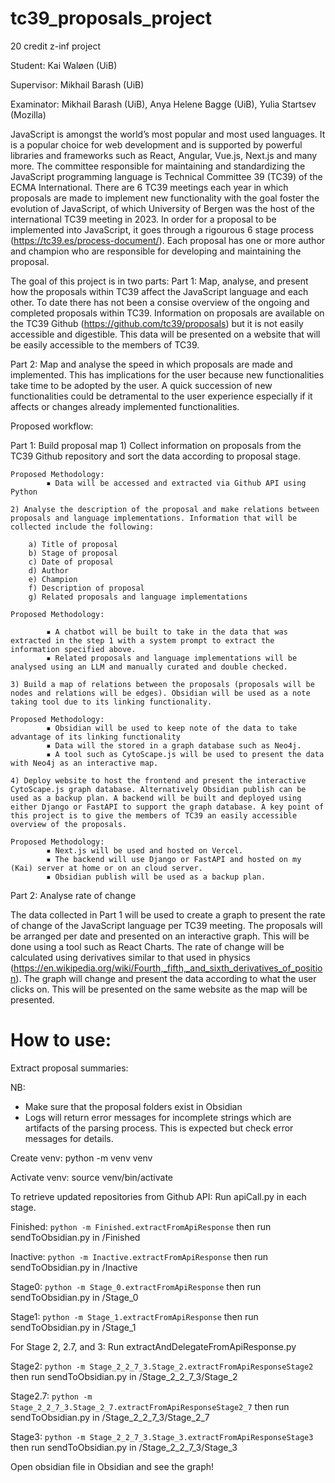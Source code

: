 # tc39_proposals_project

20 credit z-inf project

Student: Kai Waløen (UiB)

Supervisor: Mikhail Barash (UiB)

Examinator: Mikhail Barash (UiB), Anya Helene Bagge (UiB), Yulia Startsev (Mozilla)

JavaScript is amongst the world’s most popular and most used languages. It is a popular choice for web development and is supported by powerful libraries and frameworks such as React, Angular, Vue.js, Next.js and many more. The committee responsible for maintaining and standardizing the JavaScript programming language is Technical Committee 39 (TC39) of the ECMA International. There are 6 TC39 meetings each year in which proposals are made to implement new functionality with the goal foster the evolution of JavaScript, of which University of Bergen was the host of the international TC39 meeting in 2023. In order for a proposal to be implemented into JavaScript, it goes through a rigourous 6 stage process (https://tc39.es/process-document/). Each proposal has one or more author and champion who are responsible for developing and maintaining the proposal.

The goal of this project is in two parts:
Part 1: Map, analyse, and present how the proposals within TC39 affect the JavaScript language and each other. To date there has not been a consise overview of the ongoing and completed proposals within TC39. Information on proposals are available on the TC39 Github (https://github.com/tc39/proposals) but it is not easily accessible and digestible. This data will be presented on a website that will be easily accessible to the members of TC39. 

Part 2: Map and analyse the speed in which proposals are made and implemented. This has implications for the user because new functionalities take time to be adopted by the user. A quick succession of new functionalities could be detramental to the user experience especially if it affects or changes already implemented functionalities.

Proposed workflow:

Part 1: Build proposal map
    1) Collect information on proposals from the TC39 Github repository and sort the data according to proposal stage.

	Proposed Methodology: 
            ▪ Data will be accessed and extracted via Github API using Python

    2) Analyse the description of the proposal and make relations between proposals and language implementations. Information that will be collected include the following:

        a) Title of proposal
        b) Stage of proposal
        c) Date of proposal
        d) Author
        e) Champion
        f) Description of proposal
        g) Related proposals and language implementations

	Proposed Methodology:

            ▪ A chatbot will be built to take in the data that was extracted in the step 1 with a system prompt to extract the information specified above. 
            ▪ Related proposals and language implementations will be analysed using an LLM and manually curated and double checked. 
              
    3) Build a map of relations between the proposals (proposals will be nodes and relations will be edges). Obsidian will be used as a note taking tool due to its linking functionality. 

	Proposed Methodology:
            ▪ Obsidian will be used to keep note of the data to take advantage of its linking functionality
            ▪ Data will the stored in a graph database such as Neo4j.
            ▪ A tool such as CytoScape.js will be used to present the data with Neo4j as an interactive map.

    4) Deploy website to host the frontend and present the interactive CytoScape.js graph database. Alternatively Obsidian publish can be used as a backup plan. A backend will be built and deployed using either Django or FastAPI to support the graph database. A key point of this project is to give the members of TC39 an easily accessible overview of the proposals.

	Proposed Methodology:
            ▪ Next.js will be used and hosted on Vercel.
            ▪ The backend will use Django or FastAPI and hosted on my (Kai) server at home or on an cloud server.
            ▪ Obsidian publish will be used as a backup plan.


Part 2: Analyse rate of change 

The data collected in Part 1 will be used to create a graph to present the rate of change of the JavaScript language per TC39 meeting. The proposals will be arranged per date and presented on an interactive graph. This will be done using a tool such as React Charts. The rate of change will be calculated using derivatives similar to that used in physics (https://en.wikipedia.org/wiki/Fourth,_fifth,_and_sixth_derivatives_of_position). The graph will change and present the data according to what the user clicks on. This will be presented on the same website as the map will be presented.


# How to use:

Extract proposal summaries:

NB:
- Make sure that the proposal folders exist in Obsidian
- Logs will return error messages for incomplete strings which are artifacts of the parsing process. This is expected but check error messages for details.

Create venv:
python -m venv venv

Activate venv:
source venv/bin/activate 

To retrieve updated repositories from Github API:
Run apiCall.py in each stage.

Finished:
`python -m Finished.extractFromApiResponse` then run sendToObsidian.py in /Finished

Inactive:
`python -m Inactive.extractFromApiResponse` then run sendToObsidian.py in /Inactive

Stage0:
`python -m Stage_0.extractFromApiResponse` then run sendToObsidian.py in /Stage_0

Stage1:
`python -m Stage_1.extractFromApiResponse` then run sendToObsidian.py in /Stage_1

For Stage 2, 2.7, and 3:
Run extractAndDelegateFromApiResponse.py

Stage2:
`python -m Stage_2_2_7_3.Stage_2.extractFromApiResponseStage2` then run sendToObsidian.py in /Stage_2_2_7_3/Stage_2

Stage2.7:
`python -m Stage_2_2_7_3.Stage_2_7.extractFromApiResponseStage2_7` then run sendToObsidian.py in /Stage_2_2_7_3/Stage_2_7

Stage3:
`python -m Stage_2_2_7_3.Stage_3.extractFromApiResponseStage3` then run sendToObsidian.py in /Stage_2_2_7_3/Stage_3

Open obsidian file in Obsidian and see the graph!
